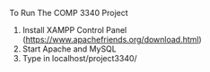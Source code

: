 To Run The COMP 3340 Project

1. Install XAMPP Control Panel (https://www.apachefriends.org/download.html)
2. Start Apache and MySQL
3. Type in localhost/project3340/
